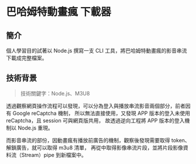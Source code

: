 # 巴哈姆特動畫瘋 下載器

## 簡介

個人學習目的試著以 Node.js 撰寫一支 CLI 工具，將巴哈姆特動畫瘋的影音串流下載成完整檔案。

## 技術背景

> 技術關鍵字：Node.js、M3U8

透過觀察網頁操作流程可以發現，可以分為登入與播放串流影音兩個部分，前者因有 Google reCaptcha 機制，
所以無法直接使用，又發現 APP 版本的登入未使用 reCaptcha，且 session 可與網頁版共用，
故透過逆向工程將 APP 版本的登入機制以 Node.js 重現。

而影音串流的部份，因動畫瘋有播放前廣告的機制，觀察後發現需要取得 token、解鎖廣告，就可以取得 m3u8 清單，
再從中取得影像串流片段，並將片段影像資料流（Stream）pipe 到新檔案中。
